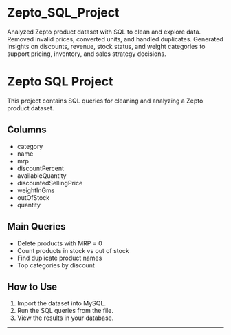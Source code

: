 # Zepto_SQL_Project
Analyzed Zepto product dataset with SQL to clean and explore data. Removed invalid prices, converted units, and handled duplicates. Generated insights on discounts, revenue, stock status, and weight categories to support pricing, inventory, and sales strategy decisions.
# Zepto SQL Project

This project contains SQL queries for cleaning and analyzing a Zepto product dataset.

## Columns
- category
- name
- mrp
- discountPercent
- availableQuantity
- discountedSellingPrice
- weightInGms
- outOfStock
- quantity

## Main Queries
- Delete products with MRP = 0
- Count products in stock vs out of stock
- Find duplicate product names
- Top categories by discount

## How to Use
1. Import the dataset into MySQL.
2. Run the SQL queries from the file.
3. View the results in your database.

---
